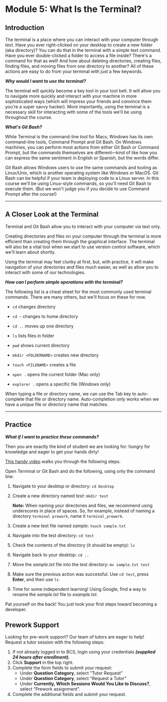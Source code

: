 # Module 5: What Is the Terminal?

## Introduction

The terminal is a place where you can interact with your computer through text. Have you ever right-clicked on your desktop to create a new folder (aka directory)? You can do that in the terminal with a simple text command. Have you ever double-clicked a folder to access a file inside? There's a command for that as well! And how about deleting directories, creating files, finding files, and moving files from one directory to another? All of these actions are easy to do from your terminal with just a few keywords. 

_**Why would I want to use the terminal?**_

The terminal will quickly become a key tool in your tool belt. It will allow you to navigate more quickly and interact with your machine in more sophisticated ways (which will impress your friends and convince them you're a super savvy hacker). More importantly, using the terminal is a necessary skill for interacting with some of the tools we'll be using throughout the course. 

**_What's Git Bash?_** 

While Terminal is the command-line tool for Macs, Windows has its own command-line tools, Command Prompt and Git Bash. On Windows machines, you can perform most actions from either Git Bash or Command Prompt, but the commands themselves are different—kind of like how you can express the same sentiment in English or Spanish, but the words differ.

Git Bash allows Windows users to use the same commands and tooling as Linux/Unix, which is another operating system like Windows or MacOS. Git Bash can be helpful if your team is deploying code to a Linux server. In this course we'll be using Linux-style commands, so you'll need Git Bash to execute them. (But we won't judge you if you decide to use Command Prompt after the course!)  

---

## A Closer Look at the Terminal

Terminal and Git Bash allow you to interact with your computer via text only.

Creating directories and files on your computer through the terminal is more efficient than creating them through the graphical interface. The terminal will also be a vital tool when we start to use version control software, which we'll learn about shortly.

Using the terminal may feel clunky at first, but, with practice, it will make navigation of your directories and files much easier, as well as allow you to interact with some of our technologies.

_**How can I perform simple operations with the terminal?**_

The following list is a cheat sheet for the most commonly used terminal commands. There are many others, but we'll focus on these for now.

* `cd` changes directory

* `cd ~` changes to home directory
  
* `cd ..` moves up one directory

* `ls` lists files in folder

* `pwd` shows current directory

* `mkdir <FOLDERNAME>` creates new directory

* `touch <FILENAME>` creates a file

* `open .` opens the current folder (Mac only) 

* `explorer .` opens a specific file (Windows only)

When typing a file or directory name, we can use the Tab key to auto-complete that file or directory name. Auto-completion only works when we have a _unique_ file or directory name that matches.

---

## Practice

_**What if I want to practice these commands?**_ 

Then you are exactly the kind of student we are looking for: hungry for knowledge and eager to get your hands dirty! 

[This handy video](https://www.youtube.com/watch?v=hor7miwput0) walks you through the following steps.

Open Terminal or Git Bash and do the following, using only the command line:

1. Navigate to your desktop or directory: `cd Desktop`

1. Create a new directory named _test_: `mkdir test`

    **Note:** When naming your directories and files, we recommend using underscores in place of spaces. So, for example, instead of naming a directory `terminal prework`, name it `terminal_prework`.

1. Create a new text file named _sample_: `touch sample.txt`

1. Navigate into the test directory: `cd test`

1. Check the contents of the directory (it should be empty): `ls`

1. Navigate back to your desktop: `cd ..`

1. Move the _sample.txt_ file into the test directory: `mv sample.txt test`

1. Make sure the previous action was successful. Use `cd test`, press **Enter**, and then use `ls`. 

1. Time for some independent learning! Using Google, find a way to rename the _sample.txt_ file to _example.txt_.

Pat yourself on the back! You just took your first steps toward becoming a developer. 

## Prework Support

Looking for pre-work support? Our team of tutors are eager to help! Request a tutor session with the following steps:

1. If not already logged in to BCS, login using your credentials ***(supplied 24 hours after enrollment).***
2. Click **Support** in the top right.
3. Complete the form fields to submit your request:
   * Under **Question Category**, select "Tutor Request”
   * Under **Question Category**, select "Request a Tutor”
   * Under **Currently, Which Sessions Would You Like to Discuss?**, select “Prework assignment”. 
4. Complete the additional fields and submit your request. 
